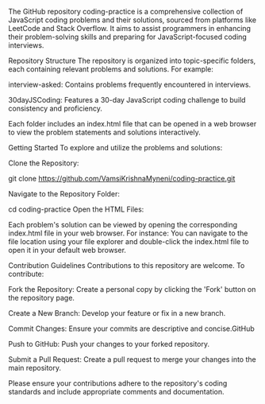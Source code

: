 ​The GitHub repository coding-practice is a comprehensive collection of JavaScript coding problems and their solutions, sourced from platforms like LeetCode and Stack Overflow. It aims to assist programmers in enhancing their problem-solving skills and preparing for JavaScript-focused coding interviews.​

Repository Structure
The repository is organized into topic-specific folders, each containing relevant problems and solutions. For example:​

interview-asked: Contains problems frequently encountered in interviews.​

30dayJSCoding: Features a 30-day JavaScript coding challenge to build consistency and proficiency.​

Each folder includes an index.html file that can be opened in a web browser to view the problem statements and solutions interactively.​

Getting Started
To explore and utilize the problems and solutions:

Clone the Repository:
 
git clone https://github.com/VamsiKrishnaMyneni/coding-practice.git

Navigate to the Repository Folder:
 
cd coding-practice
Open the HTML Files:

Each problem's solution can be viewed by opening the corresponding index.html file in your web browser. 
For instance:
You can navigate to the file location using your file explorer and double-click the index.html file to open it in your default web browser.

Contribution Guidelines
Contributions to this repository are welcome. To contribute:

Fork the Repository: Create a personal copy by clicking the 'Fork' button on the repository page.​

Create a New Branch: Develop your feature or fix in a new branch.​

Commit Changes: Ensure your commits are descriptive and concise.​
GitHub

Push to GitHub: Push your changes to your forked repository.​

Submit a Pull Request: Create a pull request to merge your changes into the main repository.​

Please ensure your contributions adhere to the repository's coding standards and include appropriate comments and documentation.
